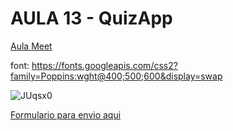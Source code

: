 # AULA 13 - QuizApp

[Aula Meet](https://meet.google.com/zsv-vpse-ajo)

font: https://fonts.googleapis.com/css2?family=Poppins:wght@400;500;600&display=swap

![JUqsx0](https://github.com/wellifabio/senai2024/assets/156427878/44badde9-1667-4015-a389-234dfb93b25c)

[Formulario para envio aqui](https://forms.gle/h2a7Fex8GHLWusBj7)
